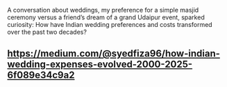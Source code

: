 A conversation about weddings, my preference for a simple masjid ceremony versus a friend’s dream of a grand Udaipur event, sparked curiosity: How have Indian wedding preferences and costs transformed over the past two decades?


## https://medium.com/@syedfiza96/how-indian-wedding-expenses-evolved-2000-2025-6f089e34c9a2

